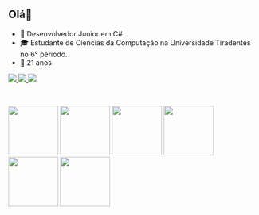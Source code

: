 ## Olá👋

- 💼 Desenvolvedor Junior em C#
- 🎓 Estudante de Ciencias da Computação na Universidade Tiradentes no 6° periodo.
- 🎈 21 anos

<a href="https://www.instagram.com/_gabriel.ramoss/">
  <img src="https://img.shields.io/badge/Instagram-E4405F?style=for-the-badge&logo=instagram&logoColor=white">
</a>

<a href="mailto:gabriel.augusto.ramos@hotmail.com">
  <img src='https://img.shields.io/badge/Microsoft_Outlook-0078D4?style=for-the-badge&logo=microsoft-outlook&logoColor=white'>
</a>

<a href="https://www.linkedin.com/in/gabriel-ramos-1b386a286?utm_source=share&utm_campaign=share_via&utm_content=profile&utm_medium=ios_app">
  <img src='https://img.shields.io/badge/LinkedIn-0077B5?style=for-the-badge&logo=linkedin&logoColor=white'>
</a>

 ##
  <div><br>
  <img src="https://cdn.jsdelivr.net/gh/devicons/devicon@latest/icons/microsoftsqlserver/microsoftsqlserver-plain-wordmark.svg" width='100px'/>
  <img src="https://cdn.jsdelivr.net/gh/devicons/devicon@latest/icons/python/python-original-wordmark.svg" width='100px'/> 
  <img src="https://cdn.jsdelivr.net/gh/devicons/devicon@latest/icons/csharp/csharp-original.svg" width='100px'/>
  <img src="https://cdn.jsdelivr.net/gh/devicons/devicon@latest/icons/dotnetcore/dotnetcore-original.svg" width='100px'/>
  <img src="https://cdn.jsdelivr.net/gh/devicons/devicon@latest/icons/postman/postman-original.svg" width='100px' />
  <img src="https://cdn.jsdelivr.net/gh/devicons/devicon@latest/icons/tortoisegit/tortoisegit-original.svg" width='100px' />        
<div>

          
          
          


